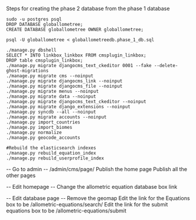 
Steps for creating the phase 2 database from the phase 1 database

```
sudo -u postgres psql
DROP DATABASE globallometree;
CREATE DATABASE globallometree OWNER globallometree;

psql -U globallometree < globallometreedb.phase_1_db.sql

./manage.py dbshell
SELECT * INTO linkbox_linkbox FROM cmsplugin_linkbox;
DROP table cmsplugin_linkbox;
./manage.py migrate djangocms_text_ckeditor 0001 --fake --delete-ghost-migrations
./manage.py migrate cms --noinput
./manage.py migrate djangocms_link --noinput
./manage.py migrate djangocms_file --noinput
./manage.py migrate menus --noinput
./manage.py migrate data --noinput
./manage.py migrate djangocms_text_ckeditor --noinput
./manage.py migrate django_extensions --noinput
./manage.py syncdb --all --noinput
./manage.py migrate accounts --noinput
./manage.py import_countries
./manage.py import_biomes
./manage.py normalize
./manage.py geocode_accounts

#Rebuild the elasticsearch indexes
./manage.py rebuild_equation_index
./manage.py rebuild_userprofile_index

```

-- Go to admin --
/admin/cms/page/
Publish the home page
Publish all the other pages

-- Edit homepage --
Change the allometric equation database box link

-- Edit database page --
Remove the geomap
Edit the link for the Equations box to be /allometric-equations/search/
Edit the link for the submit equations box to be /allometric-equations/submit
